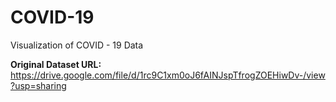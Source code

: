 # COVID-19
Visualization of COVID - 19 Data

**Original Dataset URL:** https://drive.google.com/file/d/1rc9C1xm0oJ6fAINJspTfrogZOEHiwDv-/view?usp=sharing
